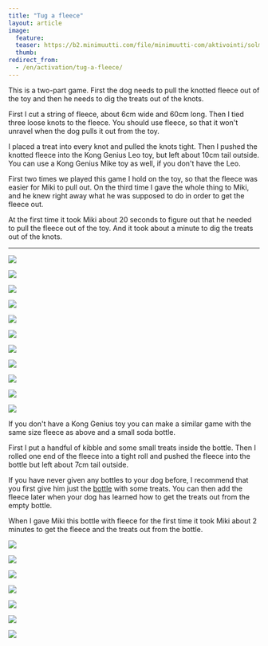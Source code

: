 ```yaml
---
title: "Tug a fleece"
layout: article
image:
  feature:
  teaser: https://b2.minimuutti.com/file/minimuutti-com/aktivointi/solmupiilo/DS02879-245px.jpg
  thumb:
redirect_from:
  - /en/activation/tug-a-fleece/
---
```


This is a two-part game. First the dog needs to pull the knotted fleece out of the toy and then he needs to dig the treats out of the knots.

First I cut a string of fleece, about 6cm wide and 60cm long. Then I tied three loose knots to the fleece. You should use fleece, so that it won't unravel when the dog pulls it out from the toy.

I placed a treat into every knot and pulled the knots tight. Then I pushed the knotted fleece into the Kong Genius Leo toy, but left about 10cm tail outside. You can use a Kong Genius Mike toy as well, if you don't have the Leo.

First two times we played this game I hold on the toy, so that the fleece was easier for Miki to pull out. On the third time I gave the whole thing to Miki, and he knew right away what he was supposed to do in order to get the fleece out.

At the first time it took Miki about 20 seconds to figure out that he needed to pull the fleece out of the toy. And it took about a minute to dig the treats out of the knots.

---

![](https://b2.minimuutti.com/file/minimuutti-com/aktivointi/solmupiilo/DS02729-800px.jpg)

![](https://b2.minimuutti.com/file/minimuutti-com/aktivointi/solmupiilo/DS02746-800px.jpg)

![](https://b2.minimuutti.com/file/minimuutti-com/aktivointi/solmupiilo/DS02757-800px.jpg)

![](https://b2.minimuutti.com/file/minimuutti-com/aktivointi/solmupiilo/DS02775-800px.jpg)

![](https://b2.minimuutti.com/file/minimuutti-com/aktivointi/solmupiilo/DS02797-800px.jpg)

![](https://b2.minimuutti.com/file/minimuutti-com/aktivointi/solmupiilo/DS02806-800px.jpg)

![](https://b2.minimuutti.com/file/minimuutti-com/aktivointi/solmupiilo/DS02849-800px.jpg)

![](https://b2.minimuutti.com/file/minimuutti-com/aktivointi/solmupiilo/DS02879-800px.jpg)

![](https://b2.minimuutti.com/file/minimuutti-com/aktivointi/solmupiilo/DS02887-800px.jpg)

![](https://b2.minimuutti.com/file/minimuutti-com/aktivointi/solmupiilo/DS02719-800px.jpg)

![](https://b2.minimuutti.com/file/minimuutti-com/aktivointi/solmupiilo/DS02720-800px.jpg)

If you don't have a Kong Genius toy you can make a similar game with the same size fleece as above and a small soda bottle.

First I put a handful of kibble and some small treats inside the bottle. Then I rolled one end of the fleece into a tight roll and pushed the fleece into the bottle but left about 7cm tail outside.

If you have never given any bottles to your dog before, I recommend that you first give him just the [bottle](/en/brain-games/soda-bottle/) with some treats. You can then add the fleece later when your dog has learned how to get the treats out from the empty bottle.

When I gave Miki this bottle with fleece for the first time it took Miki about 2 minutes to get the fleece and the treats out from the bottle.

![](https://b2.minimuutti.com/file/minimuutti-com/aktivointi/solmupiilo/DS13410-800px.jpg)

![](https://b2.minimuutti.com/file/minimuutti-com/aktivointi/solmupiilo/DS13239-800px.jpg)

![](https://b2.minimuutti.com/file/minimuutti-com/aktivointi/solmupiilo/DS13255-800px.jpg)

![](https://b2.minimuutti.com/file/minimuutti-com/aktivointi/solmupiilo/DS13473-800px.jpg)

![](https://b2.minimuutti.com/file/minimuutti-com/aktivointi/solmupiilo/DS13302-800px.jpg)

![](https://b2.minimuutti.com/file/minimuutti-com/aktivointi/solmupiilo/DS13501-800px.jpg)

![](https://b2.minimuutti.com/file/minimuutti-com/aktivointi/solmupiilo/DS13519-800px.jpg)
